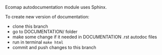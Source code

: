 Ecomap autodocumentation module uses Sphinx.

To create new version of documentation:
<ul>
    <li>clone this branch</li>
    <li>go to DOCUMENTATION/ folder</li>
    <li>make some change if it needed in DOCUMENTATION .rst autodoc files</li>
    <li>run in terminal <code>make html</code></li>
    <li>commit and push changes to this branch</li>
</ul>